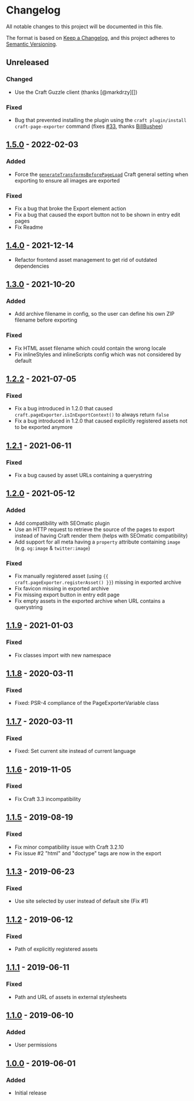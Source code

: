 # Changelog
All notable changes to this project will be documented in this file.

The format is based on [Keep a Changelog](https://keepachangelog.com/en/1.0.0/),
and this project adheres to [Semantic Versioning](https://semver.org/spec/v2.0.0.html).


## Unreleased
### Changed
- Use the Craft Guzzle client (thanks [@markdrzy][])
### Fixed
- Bug that prevented installing the plugin using the 
  `craft plugin/install craft-page-exporter` command (fixes [#33][], thanks [BillBushee][])


## [1.5.0] - 2022-02-03
### Added
- Force the [`generateTransformsBeforePageLoad`](https://craftcms.com/docs/3.x/config/config-settings.html#generatetransformsbeforepageload)
  Craft general setting when exporting to ensure all images are exported
### Fixed
- Fix a bug that broke the Export element action
- Fix a bug that caused the export button not to be shown in entry edit pages
- Fix Readme


## [1.4.0] - 2021-12-14
- Refactor frontend asset management to get rid of outdated dependencies


## [1.3.0] - 2021-10-20
### Added
- Add archive filename in config, so the user can define his own ZIP filename
  before exporting
### Fixed
- Fix HTML asset filename which could contain the wrong locale
- Fix inlineStyles and inlineScripts config which was not considered by default


## [1.2.2] - 2021-07-05
### Fixed
- Fix a bug introduced in 1.2.0 that caused
  `craft.pageExporter.isInExportContext()` to always return `false`
- Fix a bug introduced in 1.2.0 that caused explicitly registered assets not to
  be exported anymore


## [1.2.1] - 2021-06-11
### Fixed
- Fix a bug caused by asset URLs containing a querystring


## [1.2.0] - 2021-05-12
### Added
- Add compatibility with SEOmatic plugin
- Use an HTTP request to retrieve the source of the pages to export instead of
  having Craft render them (helps with SEOmatic compatibility)
- Add support for all meta having a `property` attribute containing `image`
  (e.g. `og:image` & `twitter:image`)
### Fixed
- Fix manually registered asset (using
  `{{ craft.pageExporter.registerAsset() }}`) missing in exported archive
- Fix favicon missing in exported archive
- Fix missing export button in entry edit page
- Fix empty assets in the exported archive when URL contains a querystring


## [1.1.9] - 2021-01-03
### Fixed
- Fix classes import with new namespace


## [1.1.8] - 2020-03-11
### Fixed
- Fixed: PSR-4 compliance of the PageExporterVariable class


## [1.1.7] - 2020-03-11
### Fixed
- Fixed: Set current site instead of current language


## [1.1.6] - 2019-11-05
### Fixed
- Fix Craft 3.3 incompatibility


## [1.1.5] - 2019-08-19
### Fixed
- Fix minor compatibility issue with Craft 3.2.10
- Fix issue #2 "html" and "doctype" tags are now in the export


## [1.1.3] - 2019-06-23
### Fixed
- Use site selected by user instead of default site (Fix #1)


## [1.1.2] - 2019-06-12
### Fixed
- Path of explicitly registered assets


## [1.1.1] - 2019-06-11
### Fixed
- Path and URL of assets in external stylesheets


## [1.1.0] - 2019-06-10
### Added
- User permissions


## [1.0.0] - 2019-06-01
### Added
- Initial release


[#33]: https://github.com/la-haute-societe/craft-page-exporter/issues/33
[BillBushee]: https://github.com/BillBushee
[markdrzy]: https://github.com/markdrzy
[1.0.0]: https://github.com/la-haute-societe/craft-page-exporter/releases/tag/1.0.0
[1.1.0]: https://github.com/la-haute-societe/craft-page-exporter/compare/1.0.0...1.1.0
[1.1.1]: https://github.com/la-haute-societe/craft-page-exporter/compare/1.1.0...1.1.1
[1.1.2]: https://github.com/la-haute-societe/craft-page-exporter/compare/1.1.1...1.1.2
[1.1.3]: https://github.com/la-haute-societe/craft-page-exporter/compare/1.1.2...1.1.3
[1.1.5]: https://github.com/la-haute-societe/craft-page-exporter/compare/1.1.3...1.1.5
[1.1.6]: https://github.com/la-haute-societe/craft-page-exporter/compare/1.1.5...1.1.6
[1.1.7]: https://github.com/la-haute-societe/craft-page-exporter/compare/1.1.6...1.1.7
[1.1.8]: https://github.com/la-haute-societe/craft-page-exporter/compare/1.1.7...1.1.8
[1.1.9]: https://github.com/la-haute-societe/craft-page-exporter/compare/1.1.8...1.1.9
[1.2.0]: https://github.com/la-haute-societe/craft-page-exporter/compare/1.1.9...1.2.0
[1.2.1]: https://github.com/la-haute-societe/craft-page-exporter/compare/1.2.0...1.2.1
[1.2.2]: https://github.com/la-haute-societe/craft-page-exporter/compare/1.2.1...1.2.2
[1.3.0]: https://github.com/la-haute-societe/craft-page-exporter/compare/1.2.2...1.3.0
[1.4.0]: https://github.com/la-haute-societe/craft-page-exporter/compare/1.3.0...1.4.0
[1.5.0]: https://github.com/la-haute-societe/craft-page-exporter/compare/1.4.0...1.5.0
